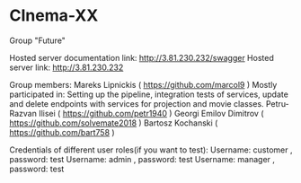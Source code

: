 # CInema-XX

Group "Future"

Hosted server documentation link:  http://3.81.230.232/swagger
Hosted server link: http://3.81.230.232

Group members:
                Mareks Lipnickis ( https://github.com/marcol9 )
                  Mostly participated in: Setting up the pipeline, integration tests of services, update and delete endpoints with services for projection and movie classes.
                Petru-Razvan Ilisei ( https://github.com/petr1940 )
                Georgi Emilov Dimitrov ( https://github.com/solvemate2018 )
                Bartosz Kochanski ( https://github.com/bart758 )

Credentials of different user roles(if you want to test): 
                                                          Username: customer , password: test
                                                          Username: admin , password: test
                                                          Username: manager , password: test
